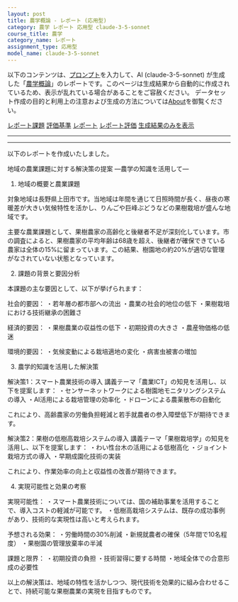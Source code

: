 ```yaml
---
layout: post
title: 農学概論 - レポート (応用型)
category: 農学 レポート 応用型 claude-3-5-sonnet
course_title: 農学
category_name: レポート
assignment_type: 応用型
model_name: claude-3-5-sonnet
---
```


以下のコンテンツは、[プロンプト](https://github.com/takedatoshiyuki/synthetic_assignments/tree/main/generated/農学/claude-3-5-sonnet/prompt_レポート-応用型.md)を入力して、AI (claude-3-5-sonnet) が生成した「[農学概論](/contents/農学/)」のレポートです。このページは生成結果から自動的に作成されているため、表示が乱れている場合があることをご容赦ください。
データセット作成の目的と利用上の注意および生成の方法については[About](/About)を御覧ください。

[レポート課題](../レポート課題-応用型)
[評価基準](../評価基準-応用型)
[レポート](../レポート-応用型)
[レポート評価](../レポート評価-応用型)
[生成結果のみを表示](https://github.com/takedatoshiyuki/synthetic_assignments/tree/main/generated/農学/claude-3-5-sonnet/レポート-応用型.md)
  

***
***
  
以下のレポートを作成いたしました。

地域の農業課題に対する解決策の提案
―農学の知識を活用して―

1. 地域の概要と農業課題

対象地域は長野県上田市です。当地域は年間を通じて日照時間が長く、昼夜の寒暖差が大きい気候特性を活かし、りんごや巨峰ぶどうなどの果樹栽培が盛んな地域です。

主要な農業課題として、果樹農家の高齢化と後継者不足が深刻化しています。市の調査によると、果樹農家の平均年齢は68歳を超え、後継者が確保できている農家は全体の15%に留まっています。この結果、樹園地の約20%が適切な管理がなされていない状態となっています。

2. 課題の背景と要因分析

本課題の主な要因として、以下が挙げられます：

社会的要因：
・若年層の都市部への流出
・農業の社会的地位の低下
・果樹栽培における技術継承の困難さ

経済的要因：
・果樹農業の収益性の低下
・初期投資の大きさ
・農産物価格の低迷

環境的要因：
・気候変動による栽培適地の変化
・病害虫被害の増加

3. 農学的知識を活用した解決策

解決策1：スマート農業技術の導入
講義テーマ「農業ICT」の知見を活用し、以下を提案します：
・センサーネットワークによる樹園地モニタリングシステムの導入
・AI活用による栽培管理の効率化
・ドローンによる農薬散布の自動化

これにより、高齢農家の労働負担軽減と若手就農者の参入障壁低下が期待できます。

解決策2：果樹の低樹高栽培システムの導入
講義テーマ「果樹栽培学」の知見を活用し、以下を提案します：
・わい性台木の活用による低樹高化
・ジョイント栽培方式の導入
・早期成園化技術の実装

これにより、作業効率の向上と収益性の改善が期待できます。

4. 実現可能性と効果の考察

実現可能性：
・スマート農業技術については、国の補助事業を活用することで、導入コストの軽減が可能です。
・低樹高栽培システムは、既存の成功事例があり、技術的な実現性は高いと考えられます。

予想される効果：
・労働時間の30%削減
・新規就農者の確保（5年間で10名程度）
・果樹園の管理放棄率の半減

課題と限界：
・初期投資の負担
・技術習得に要する時間
・地域全体での合意形成の必要性

以上の解決策は、地域の特性を活かしつつ、現代技術を効果的に組み合わせることで、持続可能な果樹農業の実現を目指すものです。
